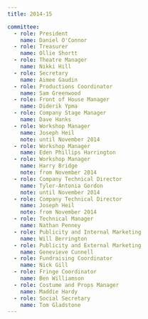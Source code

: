 ```yaml
---
title: 2014-15

committee:
  - role: President
    name: Daniel O'Connor
  - role: Treasurer
    name: Ollie Shortt
  - role: Theatre Manager
    name: Nikki Hill
  - role: Secretary
    name: Aimee Gaudin
  - role: Productions Coordinator
    name: Sam Greenwood
  - role: Front of House Manager
    name: Diderik Ypma
  - role: Company Stage Manager
    name: Dave Hanks
  - role: Workshop Manager
    name: Joseph Heil
    note: until November 2014
  - role: Workshop Manager
    name: Eden Phillips Harrington
  - role: Workshop Manager
    name: Harry Bridge
    note: from November 2014
  - role: Company Technical Director
    name: Tyler-Antonia Gordon
    note: until November 2014
  - role: Company Technical Director
    name: Joseph Heil
    note: from November 2014
  - role: Technical Manager
    name: Nathan Penney
  - role: Publicity and Internal Marketing
    name: Will Berrington
  - role: Publicity and External Marketing
    name: Genevieve Cunnell
  - role: Fundraising Coordinator
    name: Nick Gill
  - role: Fringe Coordinator
    name: Ben Williamson
  - role: Costume and Props Manager
    name: Maddie Hardy
  - role: Social Secretary
    name: Tom Gladstone
---
```

